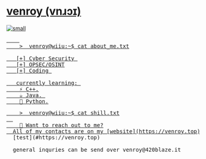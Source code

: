 <h1><a href https://venroy.top /a>  venroy (vnɹɔɪ) </h1>

![small](https://github.com/VenroyDEV/VenroyDEV/assets/64047882/511d3499-ee02-4605-b1d9-59cf9ec2a17c)


<pre>    
    >  venroy@wiiu:~$ cat about_me.txt

   [+] Cyber Security 
   [+] OPSEC/OSINT
   [+] Coding 

   currently learning: 
    ⚡ C++.
    ☕ Java. 
    🐌 Python.
</pre>


<pre>
    >  venroy@wiiu:~$ cat shill.txt
  
    📧 Want to reach out to me?
  All of my contacts are on my [website](https://venroy.top) website </a>
  [test](#https://venroy.top)

  general inquries can be send over venroy@420blaze.it
  
</pre>
